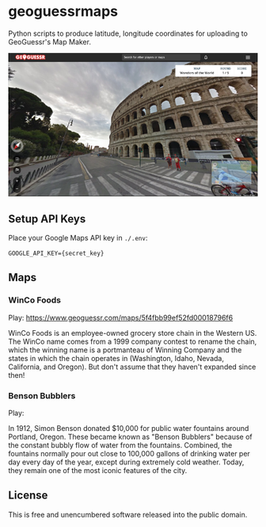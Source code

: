 # geoguessrmaps
Python scripts to produce latitude, longitude coordinates for uploading to GeoGuessr's Map Maker.

![](./img/geoguessr.png)

## Setup API Keys
Place your Google Maps API key in `./.env`:

```
GOOGLE_API_KEY={secret_key}
```

## Maps
### WinCo Foods
Play: https://www.geoguessr.com/maps/5f4fbb99ef52fd00018796f6

WinCo Foods is an employee-owned grocery store chain in the Western US. The WinCo name comes from a 1999 company contest to rename the chain, which the winning name is a portmanteau of Winning Company and the states in which the chain operates in (Washington, Idaho, Nevada, California, and Oregon). But don't assume that they haven't expanded since then!

### Benson Bubblers
Play: 

In 1912, Simon Benson donated $10,000 for public water fountains around Portland, Oregon. These became known as "Benson Bubblers" because of the constant bubbly flow of water from the fountains. Combined, the fountains normally pour out close to 100,000 gallons of drinking water per day every day of the year, except during extremely cold weather. Today, they remain one of the most iconic features of the city.

## License
This is free and unencumbered software released into the public domain.
